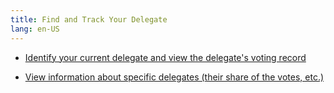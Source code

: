 ```yaml
---
title: Find and Track Your Delegate
lang: en-US
---
```


- [Identify your current delegate and view the delegate's voting record](https://help.optimism.io/hc/en-us/articles/6389519530779-How-do-I-see-how-my-delegate-voted-)

- [View information about specific delegates (their share of the votes, etc.)](https://dune.com/optimismfnd/optimism-op-token-house)

<!--

- [Delegate aggregate information (GINI coefficient, etc.)](https://app.flipsidecrypto.com/dashboard/optimism-governance-l5WXpo)

-->